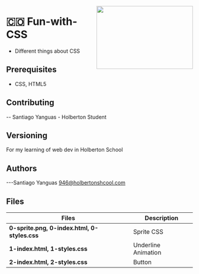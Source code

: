 <p>
<img width="260" height="170" src="https://www.flaticon.com/svg/static/icons/svg/3591/3591147.svg" align="right" >
</p>

# :colombia: Fun-with-CSS

- Different things about CSS

## Prerequisites

- CSS, HTML5

## Contributing

-- Santiago Yanguas - Holberton Student

## Versioning

For my learning of web dev in Holberton School

## Authors

---Santiago Yanguas 946@holbertonshcool.com

## Files

| Files                                        | Description         |
| -------------------------------------------- | ------------------- |
| **0-sprite.png, 0-index.html, 0-styles.css** | Sprite CSS          |
| **1-index.html, 1-styles.css**               | Underline Animation |
| **2-index.html, 2-styles.css**               | Button              |
